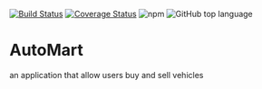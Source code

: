 [![Build Status](https://travis-ci.org/patrickmitchell87/AutoMart.svg?branch=master)](https://travis-ci.org/patrickmitchell87/AutoMart)
[![Coverage Status](https://coveralls.io/repos/github/patrickmitchell87/AutoMart/badge.svg?branch=test)](https://coveralls.io/github/patrickmitchell87/AutoMart?branch=test)
<img alt="npm" src="https://img.shields.io/npm/v/3.svg">
![GitHub top language](https://img.shields.io/github/languages/top/patrickmitchell87/AutoMart.svg)


# AutoMart
an application that allow users buy and sell vehicles
